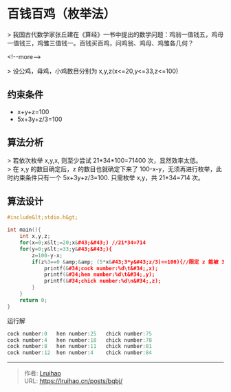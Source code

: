 # 百钱百鸡（枚举法）


&gt; 我国古代数学家张丘建在《算经》一书中提出的数学问题：鸡翁一值钱五，鸡母一值钱三，鸡雏三值钱一。百钱买百鸡，问鸡翁、鸡母、鸡雏各几何？

&lt;!--more--&gt;

&gt; 设公鸡，母鸡，小鸡数目分别为 x,y,z(x&lt;=20,y&lt;=33,z&lt;=100)

## 约束条件

- x&#43;y&#43;z=100
- 5x&#43;3y&#43;z/3=100

## 算法分析

&gt; 若依次枚举 x,y,x, 则至少尝试 21\*34\*100=71400 次，显然效率太低。  
&gt; 在 x,y 的数目确定后，z 的数目也就确定下来了 100-x-y，无须再进行枚举，此时约束条件只有一个 5x&#43;3y&#43;z/3=100. 只需枚举 x,y，共 21\*34=714 次。

## 算法设计

```cpp
#include&lt;stdio.h&gt;

int main(){
    int x,y,z;
    for(x=0;x&lt;=20;x&#43;&#43;) //21*34=714
    for(y=0;y&lt;=33;y&#43;&#43;){
        z=100-y-x;
        if(z%3==0 &amp;&amp; (5*x&#43;3*y&#43;z/3)==100){//限定 z 能被 3 整除，进一步提高效率
            printf(&#34;cock number:%d\t&#34;,x);
            printf(&#34;hen number:%d\t&#34;,y);
            printf(&#34;chick number:%d\n&#34;,z);
        }
    }
    return 0;
}
```

运行解

```cpp 运行解
cock number:0   hen number:25   chick number:75
cock number:4   hen number:18   chick number:78
cock number:8   hen number:11   chick number:81
cock number:12  hen number:4    chick number:84
```


---

> 作者: [Lruihao](https://github.com/Lruihao)  
> URL: https://lruihao.cn/posts/bqbj/  

